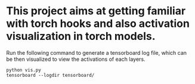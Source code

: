 # This project aims at getting familiar with torch hooks and also activation visualization in torch models.

Run the following command to generate a tensorboard log file, which can be then visualized to view the activations of each layers.

```
python vis.py
tensorboard --logdir tensorboard/
```
